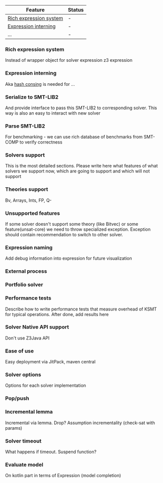 
| Feature                                       | Status |
|-----------------------------------------------|--------|
| [Rich expression system](#rich-expression-system)    | -      |
| [Expression interning](#expression-interning) | -      |
| ...                                           | -      |


### Rich expression system
Instead of wrapper object for solver expression z3 expression 

### Expression interning
Aka [hash consing](https://en.wikipedia.org/wiki/Hash_consing) is needed for ...

### Serialize to SMT-LIB2

And provide interface to pass this SMT-LIB2 to corresponding solver. 
This way is also an easy to interact with new solver

### Parse SMT-LIB2 
For benchmarking - we can use rich database of benchmarks from SMT-COMP to verify correctness

### Solvers support
This is the most detailed sections. Please write here what features of what solvers 
we support now, which are going to support and which will not support

### Theories support
Bv, Arrays, Ints, FP, Q-

### Unsupported features
If some solver doesn't support some theory (like Bitvec) or some feature(unsat-core) we need to throw 
specialized exception. Exception should contain recommendation to switch to other solver.

### Expression naming
Add debug information into expression for future visualization

### External process

### Portfolio solver

### Performance tests
Describe how to write performance tests that measure overhead of KSMT for typical operations.
After done, add results here

### Solver Native API support
Don't use Z3Java API

### Ease of use
Easy deployment via JitPack, maven central

### Solver options
Options for each solver implementation

###  Pop/push

### Incremental lemma
Incremental via lemma. Drop? Assumption incrementality (check-sat with params)

### Solver timeout
What happens if timeout. Suspend function?

### Evaluate model
On kotlin part in terms of Expression (model completion)

